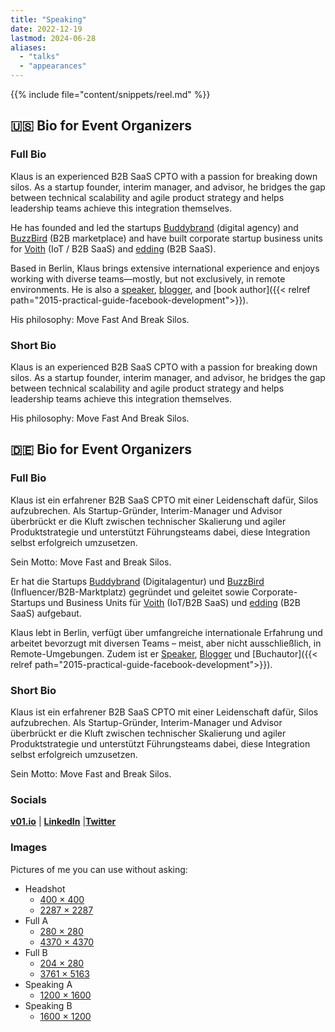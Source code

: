 ```yaml
---
title: "Speaking"
date: 2022-12-19
lastmod: 2024-06-28
aliases:
  - "talks"
  - "appearances"
---
```


{{% include file="content/snippets/reel.md" %}}

## 🇺🇸 Bio for Event Organizers

### Full Bio

Klaus is an experienced B2B SaaS CPTO with a passion for breaking down silos. As a startup founder, interim manager, and advisor, he bridges the gap between technical scalability and agile product strategy and helps leadership teams achieve this integration themselves.

He has founded and led the startups [Buddybrand](https://www.buddybrand.com/) (digital agency) and [BuzzBird](https://www.buzzbird.de/) (B2B marketplace) and have built corporate startup business units for [Voith](https://voith.com) (IoT / B2B SaaS) and [edding](https://www.edding.com/de-de/) (B2B SaaS).

Based in Berlin, Klaus brings extensive international experience and enjoys working with diverse teams—mostly, but not exclusively, in remote environments. He is also a [speaker](pages/speaking), [blogger](posts), and [book author]({{< relref path="2015-practical-guide-facebook-development">}}).

His philosophy: Move Fast And Break Silos.

### Short Bio

Klaus is an experienced B2B SaaS CPTO with a passion for breaking down silos. As a startup founder, interim manager, and advisor, he bridges the gap between technical scalability and agile product strategy and helps leadership teams achieve this integration themselves.

His philosophy: Move Fast And Break Silos.

## 🇩🇪 Bio for Event Organizers

### Full Bio

Klaus ist ein erfahrener B2B SaaS CPTO mit einer Leidenschaft dafür, Silos aufzubrechen. Als Startup-Gründer, Interim-Manager und Advisor überbrückt er die Kluft zwischen technischer Skalierung und agiler Produktstrategie und unterstützt Führungsteams dabei, diese Integration selbst erfolgreich umzusetzen.

Sein Motto: Move Fast and Break Silos.

Er hat die Startups [Buddybrand](https://www.buddybrand.com/) (Digitalagentur) und [BuzzBird](https://www.buzzbird.de/) (Influencer/B2B-Marktplatz) gegründet und geleitet sowie Corporate-Startups und Business Units für [Voith](https://voith.com) (IoT/B2B SaaS) und [edding](https://www.edding.com/de-de/) (B2B SaaS) aufgebaut.

Klaus lebt in Berlin, verfügt über umfangreiche internationale Erfahrung und arbeitet bevorzugt mit diversen Teams – meist, aber nicht ausschließlich, in Remote-Umgebungen. Zudem ist er [Speaker](pages/speaking), [Blogger](posts) und [Buchautor]({{< relref path="2015-practical-guide-facebook-development">}}).

### Short Bio

Klaus ist ein erfahrener B2B SaaS CPTO mit einer Leidenschaft dafür, Silos aufzubrechen. Als Startup-Gründer, Interim-Manager und Advisor überbrückt er die Kluft zwischen technischer Skalierung und agiler Produktstrategie und unterstützt Führungsteams dabei, diese Integration selbst erfolgreich umzusetzen.

Sein Motto: Move Fast and Break Silos.

### Socials

**[v01.io](https://www.v01.io/?nl)** | **[LinkedIn](https://www.linkedin.com/in/klaus-breyer/)** |**[Twitter](https://twitter.com/klausbreyer)**

### Images

Pictures of me you can use without asking:

- Headshot
  - [400 × 400](/images/klaus-breyer-headshot-small.jpg)
  - [2287 × 2287](/images/klaus-breyer-headshot.jpg)
- Full A
  - [280 × 280](/images/klaus-breyer-a-small.jpg)
  - [4370 × 4370](/images/klaus-breyer-a-full.jpg)
- Full B
  - [204 × 280](/images/klaus-breyer-b-small.jpg)
  - [3761 × 5163](/images/klaus-breyer-b-full.jpg)
- Speaking A
  - [1200 × 1600](/images/SpeakingA.jpg)
- Speaking B
  - [1600 × 1200](/images/SpeakingB.jpg)
